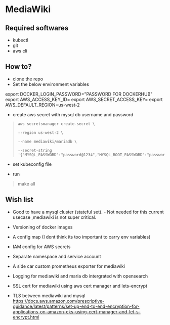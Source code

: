 # MediaWiki

## Required softwares

 - kubectl
 - git
 - aws cli

## How to?

- clone the repo
- Set the below environment variables

export DOCKER_LOGIN_PASSWORD="PASSWORD FOR DOCKERHUB"
export AWS_ACCESS_KEY_ID=
export AWS_SECRET_ACCESS_KEY=
export AWS_DEFAULT_REGION=us-west-2

- create aws secret with mysql db username and password

>     aws secretsmanager create-secret \
>     
>     --region us-west-2 \
>     
>     --name mediawiki/mariadb \
>     
>     --secret-string '{"MYSQL_PASSWORD":"password@1234","MYSQL_ROOT_PASSWORD":"password@1234"}'

  

 - set kubeconfig file

  

- run 

> make all

  

## Wish list

  
  

- Good to have a mysql cluster (stateful set). - Not needed for this current usecase ,mediawiki is not super critical.

- Versioning of docker images

- A config map (I dont think its too important to carry env variables)

- IAM config for AWS secrets

- Separate namespace and service account

- A side car custom prometheus exporter for mediawiki

- Logging for mediawiki and maria db intergrated with opensearch
-  SSL cert for mediawiki using aws cert manager and lets-encrypt
- TLS between mediawiki and mysql https://docs.aws.amazon.com/prescriptive-guidance/latest/patterns/set-up-end-to-end-encryption-for-applications-on-amazon-eks-using-cert-manager-and-let-s-encrypt.html 